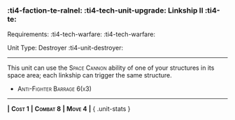### :ti4-faction-te-ralnel: :ti4-tech-unit-upgrade: **Linkship II** :ti4-te:

Requirements: :ti4-tech-warfare: :ti4-tech-warfare:

Unit Type: Destroyer :ti4-unit-destroyer:

---

This unit can use the <span style="font-variant:small-caps;">Space Cannon</span> ability of one of your structures in its space area; each linkship can trigger the same structure.

* <span style="font-variant:small-caps;">Anti-Fighter Barrage 6(x3)</span> 

---

__|__ <span style="font-variant:small-caps;white-space: nowrap;">**Cost 1**</span> __|__ <span style="font-variant:small-caps;white-space: nowrap;">**Combat 8**</span> __|__ <span style="font-variant:small-caps;white-space: nowrap;">**Move 4**</span> __|__
{ .unit-stats }
